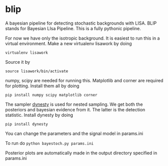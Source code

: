 # blip

A bayesian pipeline for detecting stochastic backgrounds with LISA. BLIP stands for Bayesian LIsa Pipeline. This is a fully pythonic pipeline.

For now we have only the isotropic background. It is easiest to run this in a virtual environment. 
Make a new virtualenv lisawork by doing

`virtualenv lisawork`

Source it by

`source lisawork/bin/activate`

numpy, scipy are needed for running this. Matplotlib and corner are required for plotting. Install them all by doing

`pip install numpy scipy matplotlib corner`

The sampler [dynesty](https://dynesty.readthedocs.io/en/latest/) is used for nested sampling. We get both the posteriors and bayesian evidence from it. The latter is the detection statistic. Install dynesty by doing

`pip install dynesty`

You can change the parameters and the signal model in params.ini

To run do `python bayestoch.py params.ini`

Posterior plots are automatically made in the output directory specified in params.ini
